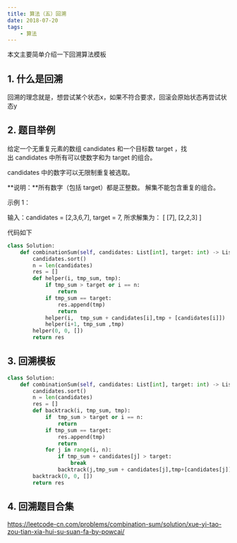 ```yaml
---
title: 算法（五）回溯
date: 2018-07-20
tags:
    - 算法
---
```

本文主要简单介绍一下回溯算法模板

<!-- more -->

## 1. 什么是回溯

回溯的理念就是，想尝试某个状态x，如果不符合要求，回滚会原始状态再尝试状态y

## 2. 题目举例
给定一个无重复元素的数组 candidates 和一个目标数 target ，找出 candidates 中所有可以使数字和为 target 的组合。

candidates 中的数字可以无限制重复被选取。

**说明：**所有数字（包括 target）都是正整数。
解集不能包含重复的组合。 

示例 1：

输入：candidates = [2,3,6,7], target = 7,
所求解集为：
[
  [7],
  [2,2,3]
]

代码如下

```python
class Solution:
    def combinationSum(self, candidates: List[int], target: int) -> List[List[int]]:
        candidates.sort()
        n = len(candidates)
        res = []
        def helper(i, tmp_sum, tmp):
            if tmp_sum > target or i == n:
                return 
            if tmp_sum == target:
                res.append(tmp)
                return 
            helper(i,  tmp_sum + candidates[i],tmp + [candidates[i]])
            helper(i+1, tmp_sum ,tmp)
        helper(0, 0, [])
        return res
```

## 3. 回溯模板

```python
class Solution:
    def combinationSum(self, candidates: List[int], target: int) -> List[List[int]]:
        candidates.sort()
        n = len(candidates)
        res = []
        def backtrack(i, tmp_sum, tmp):
            if  tmp_sum > target or i == n:
                return 
            if tmp_sum == target:
                res.append(tmp)
                return 
            for j in range(i, n):
                if tmp_sum + candidates[j] > target:
                    break
                backtrack(j,tmp_sum + candidates[j],tmp+[candidates[j]])
        backtrack(0, 0, [])
        return res
```

## 4. 回溯题目合集

https://leetcode-cn.com/problems/combination-sum/solution/xue-yi-tao-zou-tian-xia-hui-su-suan-fa-by-powcai/
